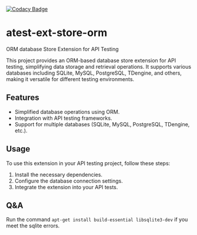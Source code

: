 [![Codacy Badge](https://app.codacy.com/project/badge/Coverage/707e613bf0d84c3cb1367f98e4b1e463)](https://app.codacy.com/gh/LinuxSuRen/atest-ext-store-orm/dashboard?utm_source=gh&utm_medium=referral&utm_content=&utm_campaign=Badge_grade)

# atest-ext-store-orm
ORM database Store Extension for API Testing

This project provides an ORM-based database store extension for API testing, simplifying data storage and retrieval operations. It supports various databases including SQLite, MySQL, PostgreSQL, TDengine, and others, making it versatile for different testing environments.

## Features
- Simplified database operations using ORM.
- Integration with API testing frameworks.
- Support for multiple databases (SQLite, MySQL, PostgreSQL, TDengine, etc.).

## Usage
To use this extension in your API testing project, follow these steps:
1. Install the necessary dependencies.
2. Configure the database connection settings.
3. Integrate the extension into your API tests.

## Q&A

Run the command `apt-get install build-essential libsqlite3-dev` if you meet the sqlite errors.
